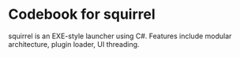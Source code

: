 # Codebook for squirrel

squirrel is an EXE-style launcher using C#. Features include modular architecture, plugin loader, UI threading.